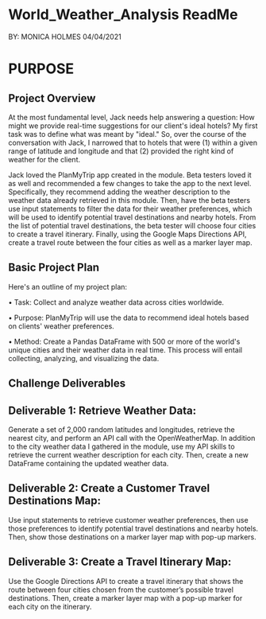 # World_Weather_Analysis ReadMe

BY: MONICA HOLMES
04/04/2021



# PURPOSE

## Project Overview
At the most fundamental level, Jack needs help answering a question: How might we provide real-time suggestions for our client's ideal hotels? My first task was to define what was meant by "ideal." So, over the course of the conversation with Jack, I narrowed that to hotels that were (1) within a given range of latitude and longitude and that (2) provided the right kind of weather for the client.


Jack loved the PlanMyTrip app created in the module. Beta testers loved it as well and recommended a few changes to take the app to the next level. Specifically, they recommend adding the weather description to the weather data already retrieved in this module. Then, have the beta testers use input statements to filter the data for their weather preferences, which will be used to identify potential travel destinations and nearby hotels. From the list of potential travel destinations, the beta tester will choose four cities to create a travel itinerary. Finally, using the Google Maps Directions API, create a travel route between the four cities as well as a marker layer map.




## Basic Project Plan

Here's an outline of my project plan:

 •	Task: Collect and analyze weather data across cities worldwide.
 
 •	Purpose: PlanMyTrip will use the data to recommend ideal hotels based on clients' weather preferences.
 
 •	Method: Create a Pandas DataFrame with 500 or more of the world's unique cities and their weather data in real time. This process will entail collecting, analyzing, and visualizing the data.


## Challenge Deliverables 


## Deliverable 1: Retrieve Weather Data:
Generate a set of 2,000 random latitudes and longitudes, retrieve the nearest city, and perform an API call with the OpenWeatherMap. In addition to the city weather data I gathered in the module, use my API skills to retrieve the current weather description for each city. Then, create a new DataFrame containing the updated weather data.




## Deliverable 2: Create a Customer Travel Destinations Map:
Use input statements to retrieve customer weather preferences, then use those preferences to identify potential travel destinations and nearby hotels. Then, show those destinations on a marker layer map with pop-up markers.


## Deliverable 3: Create a Travel Itinerary Map:
Use the Google Directions API to create a travel itinerary that shows the route between four cities chosen from the customer’s possible travel destinations. Then, create a marker layer map with a pop-up marker for each city on the itinerary.
